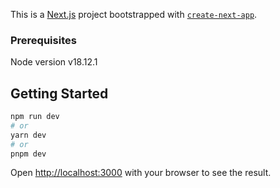This is a [Next.js](https://nextjs.org/) project bootstrapped with [`create-next-app`](https://github.com/vercel/next.js/tree/canary/packages/create-next-app).


### Prerequisites

Node version v18.12.1


## Getting Started


```bash
npm run dev
# or
yarn dev
# or
pnpm dev
```

Open [http://localhost:3000](http://localhost:3000) with your browser to see the result.

